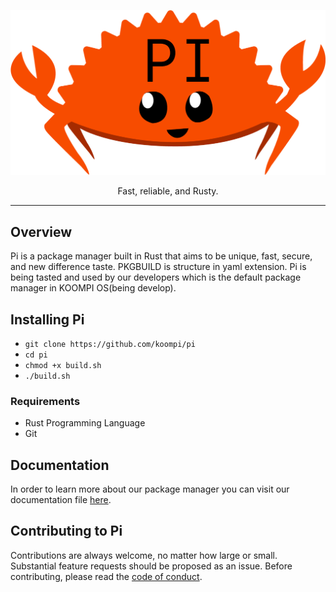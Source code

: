 <p align="center">
  <a href="https://koompi.org/">
    <img alt="Pi" src="https://github.com/koompi/pi/blob/main/files/images/git-logo-pi.png" width="546">
  </a>
</p>

<p align="center">
  Fast, reliable, and Rusty.
</p>

---

## Overview

Pi is a package manager built in Rust that aims to be unique, fast, secure, and new difference taste. PKGBUILD is structure in yaml extension. Pi is being tasted and used by our developers which is the default package manager in KOOMPI OS(being develop).

## Installing Pi

- `git clone https://github.com/koompi/pi`
- `cd pi`
- `chmod +x build.sh`
- `./build.sh`

### Requirements

  - Rust Programming Language
  - Git

## Documentation

In order to learn more about our package manager you can visit our documentation file [here](./docs/getting_start.md).

## Contributing to Pi

Contributions are always welcome, no matter how large or small. Substantial feature requests should be proposed as an issue. Before contributing, please read the [code of conduct](CODE_OF_CONDUCT.md).

